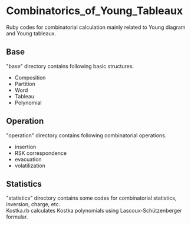 # Combinatorics_of_Young_Tableaux
Ruby codes for combinatorial calculation mainly related to Young diagram and Young tableaux.  

## Base
"base" directory contains following basic structures.

* Composition
* Partition
* Word
* Tableau
* Polynomial

## Operation
"operation" directory contains following combinatorial operations.

* insertion
* RSK correspondence
* evacuation
* volatilization

## Statistics
"statistics" directory contains some codes for combinatorial statistics, inversion, charge, etc.  
Kostka.rb calculates Kostka polynomials using Lascoux-Schützenberger formular.
